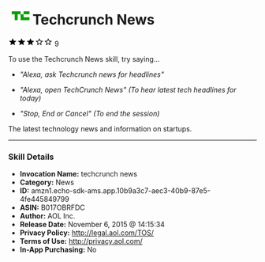 # &nbsp;<img src="skill_icon" alt="Techcrunch News icon" width="36"> Techcrunch News
![3 stars](../../images/ic_star_black_18dp_1x.png)![3 stars](../../images/ic_star_black_18dp_1x.png)![3 stars](../../images/ic_star_black_18dp_1x.png)![3 stars](../../images/ic_star_border_black_18dp_1x.png)![3 stars](../../images/ic_star_border_black_18dp_1x.png) 9

To use the Techcrunch News skill, try saying...

* *"Alexa, ask Techcrunch news for headlines"*

* *"Alexa, open TechCrunch News" (To hear latest tech headlines for today)*

* *"Stop, End or Cancel" (To end the session)*

The latest technology news and information on startups.

***

### Skill Details

* **Invocation Name:** techcrunch news
* **Category:** News
* **ID:** amzn1.echo-sdk-ams.app.10b9a3c7-aec3-40b9-87e5-4fe445849799
* **ASIN:** B017OBRFDC
* **Author:** AOL Inc.
* **Release Date:** November 6, 2015 @ 14:15:34
* **Privacy Policy:** http://legal.aol.com/TOS/
* **Terms of Use:** http://privacy.aol.com/
* **In-App Purchasing:** No

